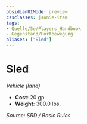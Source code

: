 ```yaml
---
obsidianUIMode: preview
cssclasses: json5e-item
tags:
- Quelle/5e/Players_Handbook
- Gegenstand/Fortbewegung
aliases: ["Sled"]
---
```

# Sled
*Vehicle (land)*  

- **Cost**: 20 gp
- **Weight**: 300.0 lbs.

*Source: SRD / Basic Rules*